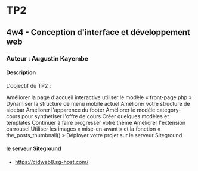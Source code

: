 # TP2 #

## 4w4 - Conception d'interface et développement web

### Auteur : Augustin Kayembe

#### Description

L'objectif du TP2 :

Améliorer la page d'accueil interactive utiliser le modèle « front-page.php »
Dynamiser la structure de menu mobile actuel
Améliorer votre structure de sidebar
Améliorer l'apparence du footer
Améliorer le modèle category-cours pour synthétiser l'offre de cours
Créer quelques modèles et templates
Continuer à faire progresser votre thème
Améliorer l'extension carrousel
Utiliser les images « mise-en-avant » et la fonction « the_posts_thumbnail() »
Déployer votre projet sur le serveur Siteground

#### le serveur Siteground

- https://cidweb8.sg-host.com/
